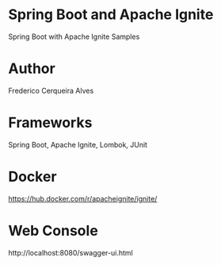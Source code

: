 # Spring Boot and Apache Ignite

Spring Boot with Apache Ignite Samples

# Author

Frederico Cerqueira Alves

# Frameworks

Spring Boot,
Apache Ignite,
Lombok,
JUnit

# Docker

https://hub.docker.com/r/apacheignite/ignite/

# Web Console

http://localhost:8080/swagger-ui.html
